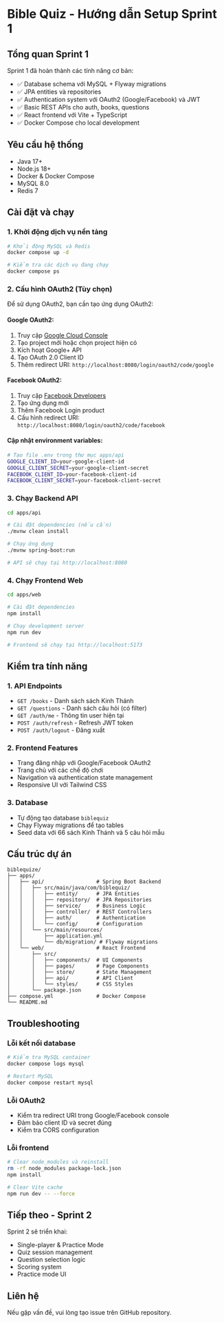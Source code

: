 # Bible Quiz - Hướng dẫn Setup Sprint 1

## Tổng quan Sprint 1
Sprint 1 đã hoàn thành các tính năng cơ bản:
- ✅ Database schema với MySQL + Flyway migrations
- ✅ JPA entities và repositories
- ✅ Authentication system với OAuth2 (Google/Facebook) và JWT
- ✅ Basic REST APIs cho auth, books, questions
- ✅ React frontend với Vite + TypeScript
- ✅ Docker Compose cho local development

## Yêu cầu hệ thống
- Java 17+
- Node.js 18+
- Docker & Docker Compose
- MySQL 8.0
- Redis 7

## Cài đặt và chạy

### 1. Khởi động dịch vụ nền tảng
```bash
# Khởi động MySQL và Redis
docker compose up -d

# Kiểm tra các dịch vụ đang chạy
docker compose ps
```

### 2. Cấu hình OAuth2 (Tùy chọn)
Để sử dụng OAuth2, bạn cần tạo ứng dụng OAuth2:

#### Google OAuth2:
1. Truy cập [Google Cloud Console](https://console.cloud.google.com/)
2. Tạo project mới hoặc chọn project hiện có
3. Kích hoạt Google+ API
4. Tạo OAuth 2.0 Client ID
5. Thêm redirect URI: `http://localhost:8080/login/oauth2/code/google`

#### Facebook OAuth2:
1. Truy cập [Facebook Developers](https://developers.facebook.com/)
2. Tạo ứng dụng mới
3. Thêm Facebook Login product
4. Cấu hình redirect URI: `http://localhost:8080/login/oauth2/code/facebook`

#### Cập nhật environment variables:
```bash
# Tạo file .env trong thư mục apps/api
GOOGLE_CLIENT_ID=your-google-client-id
GOOGLE_CLIENT_SECRET=your-google-client-secret
FACEBOOK_CLIENT_ID=your-facebook-client-id
FACEBOOK_CLIENT_SECRET=your-facebook-client-secret
```

### 3. Chạy Backend API
```bash
cd apps/api

# Cài đặt dependencies (nếu cần)
./mvnw clean install

# Chạy ứng dụng
./mvnw spring-boot:run

# API sẽ chạy tại http://localhost:8080
```

### 4. Chạy Frontend Web
```bash
cd apps/web

# Cài đặt dependencies
npm install

# Chạy development server
npm run dev

# Frontend sẽ chạy tại http://localhost:5173
```

## Kiểm tra tính năng

### 1. API Endpoints
- `GET /books` - Danh sách sách Kinh Thánh
- `GET /questions` - Danh sách câu hỏi (có filter)
- `GET /auth/me` - Thông tin user hiện tại
- `POST /auth/refresh` - Refresh JWT token
- `POST /auth/logout` - Đăng xuất

### 2. Frontend Features
- Trang đăng nhập với Google/Facebook OAuth2
- Trang chủ với các chế độ chơi
- Navigation và authentication state management
- Responsive UI với Tailwind CSS

### 3. Database
- Tự động tạo database `biblequiz`
- Chạy Flyway migrations để tạo tables
- Seed data với 66 sách Kinh Thánh và 5 câu hỏi mẫu

## Cấu trúc dự án

```
biblequize/
├── apps/
│   ├── api/                 # Spring Boot Backend
│   │   ├── src/main/java/com/biblequiz/
│   │   │   ├── entity/      # JPA Entities
│   │   │   ├── repository/  # JPA Repositories
│   │   │   ├── service/     # Business Logic
│   │   │   ├── controller/  # REST Controllers
│   │   │   ├── auth/        # Authentication
│   │   │   └── config/      # Configuration
│   │   └── src/main/resources/
│   │       ├── application.yml
│   │       └── db/migration/ # Flyway migrations
│   └── web/                 # React Frontend
│       ├── src/
│       │   ├── components/  # UI Components
│       │   ├── pages/       # Page Components
│       │   ├── store/       # State Management
│       │   ├── api/         # API Client
│       │   └── styles/      # CSS Styles
│       └── package.json
├── compose.yml              # Docker Compose
└── README.md
```

## Troubleshooting

### Lỗi kết nối database
```bash
# Kiểm tra MySQL container
docker compose logs mysql

# Restart MySQL
docker compose restart mysql
```

### Lỗi OAuth2
- Kiểm tra redirect URI trong Google/Facebook console
- Đảm bảo client ID và secret đúng
- Kiểm tra CORS configuration

### Lỗi frontend
```bash
# Clear node_modules và reinstall
rm -rf node_modules package-lock.json
npm install

# Clear Vite cache
npm run dev -- --force
```

## Tiếp theo - Sprint 2
Sprint 2 sẽ triển khai:
- Single-player & Practice Mode
- Quiz session management
- Question selection logic
- Scoring system
- Practice mode UI

## Liên hệ
Nếu gặp vấn đề, vui lòng tạo issue trên GitHub repository.
